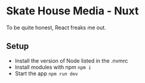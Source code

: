 # Skate House Media - Nuxt

To be quite honest, React freaks me out.

## Setup

- Install the version of Node listed in the .nvmrc
- Install modules with npm `npm i`
- Start the app `npm run dev`

